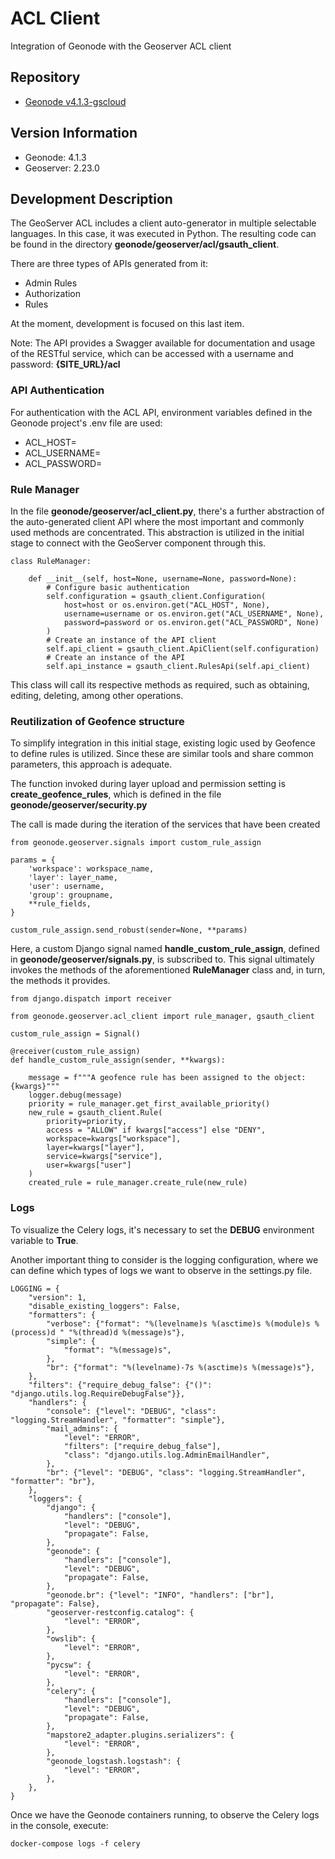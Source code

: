 
# ACL Client

Integration of Geonode with the Geoserver ACL client

## Repository

- [Geonode v4.1.3-gscloud](https://git.kan.com.ar/kan/productos/geoportal_express/-/commits/v4.1.3-gscloud)


## Version Information

- Geonode: 4.1.3
- Geoserver: 2.23.0


## Development Description

The GeoServer ACL includes a client auto-generator in multiple selectable languages. In this case, it was executed in Python. The resulting code can be found in the directory **geonode/geoserver/acl/gsauth_client**.


There are three types of APIs generated from it:

- Admin Rules
- Authorization
- Rules

At the moment, development is focused on this last item.

Note: The API provides a Swagger available for documentation and usage of the RESTful service, which can be accessed with a username and password: **{SITE_URL}/acl**


### API Authentication

For authentication with the ACL API, environment variables defined in the Geonode project's .env file are used:

- ACL_HOST=
- ACL_USERNAME=
- ACL_PASSWORD=


### Rule Manager

In the file **geonode/geoserver/acl_client.py**, there's a further abstraction of the auto-generated client API where the most important and commonly used methods are concentrated. This abstraction is utilized in the initial stage to connect with the GeoServer component through this.

```
class RuleManager:
    
    def __init__(self, host=None, username=None, password=None):
        # Configure basic authentication
        self.configuration = gsauth_client.Configuration(
            host=host or os.environ.get("ACL_HOST", None),
            username=username or os.environ.get("ACL_USERNAME", None),
            password=password or os.environ.get("ACL_PASSWORD", None)
        )
        # Create an instance of the API client
        self.api_client = gsauth_client.ApiClient(self.configuration)
        # Create an instance of the API
        self.api_instance = gsauth_client.RulesApi(self.api_client)
```

This class will call its respective methods as required, such as obtaining, editing, deleting, among other operations.


### Reutilization of Geofence structure

To simplify integration in this initial stage, existing logic used by Geofence to define rules is utilized. Since these are similar tools and share common parameters, this approach is adequate.

The function invoked during layer upload and permission setting is **create_geofence_rules**, which is defined in the file **geonode/geoserver/security.py**

The call is made during the iteration of the services that have been created

```
from geonode.geoserver.signals import custom_rule_assign

params = {
    'workspace': workspace_name,
    'layer': layer_name,
    'user': username,
    'group': groupname,
    **rule_fields,
}

custom_rule_assign.send_robust(sender=None, **params)
```

Here, a custom Django signal named **handle_custom_rule_assign**, defined in **geonode/geoserver/signals.py**, is subscribed to. This signal ultimately invokes the methods of the aforementioned **RuleManager** class and, in turn, the methods it provides.

```
from django.dispatch import receiver

from geonode.geoserver.acl_client import rule_manager, gsauth_client

custom_rule_assign = Signal()

@receiver(custom_rule_assign)
def handle_custom_rule_assign(sender, **kwargs):

    message = f"""A geofence rule has been assigned to the object: {kwargs}"""
    logger.debug(message)
    priority = rule_manager.get_first_available_priority()
    new_rule = gsauth_client.Rule(
        priority=priority,
        access = "ALLOW" if kwargs["access"] else "DENY", 
        workspace=kwargs["workspace"], 
        layer=kwargs["layer"], 
        service=kwargs["service"], 
        user=kwargs["user"]
    )
    created_rule = rule_manager.create_rule(new_rule)

```

### Logs
To visualize the Celery logs, it's necessary to set the **DEBUG** environment variable to **True**.

Another important thing to consider is the logging configuration, where we can define which types of logs we want to observe in the settings.py file.

```
LOGGING = {
    "version": 1,
    "disable_existing_loggers": False,
    "formatters": {
        "verbose": {"format": "%(levelname)s %(asctime)s %(module)s %(process)d " "%(thread)d %(message)s"},
        "simple": {
            "format": "%(message)s",
        },
        "br": {"format": "%(levelname)-7s %(asctime)s %(message)s"},
    },
    "filters": {"require_debug_false": {"()": "django.utils.log.RequireDebugFalse"}},
    "handlers": {
        "console": {"level": "DEBUG", "class": "logging.StreamHandler", "formatter": "simple"},
        "mail_admins": {
            "level": "ERROR",
            "filters": ["require_debug_false"],
            "class": "django.utils.log.AdminEmailHandler",
        },
        "br": {"level": "DEBUG", "class": "logging.StreamHandler", "formatter": "br"},
    },
    "loggers": {
        "django": {
            "handlers": ["console"], 
            "level": "DEBUG",
            "propagate": False,
        },
        "geonode": {
            "handlers": ["console"], 
            "level": "DEBUG",
            "propagate": False,   
        },
        "geonode.br": {"level": "INFO", "handlers": ["br"], "propagate": False},
        "geoserver-restconfig.catalog": {
            "level": "ERROR",
        },
        "owslib": {
            "level": "ERROR",
        },
        "pycsw": {
            "level": "ERROR",
        },
        "celery": {
            "handlers": ["console"], 
            "level": "DEBUG",
            "propagate": False,  
        },
        "mapstore2_adapter.plugins.serializers": {
            "level": "ERROR",
        },
        "geonode_logstash.logstash": {
            "level": "ERROR",
        },
    },
}
```

Once we have the Geonode containers running, to observe the Celery logs in the console, execute:

```
docker-compose logs -f celery
```
